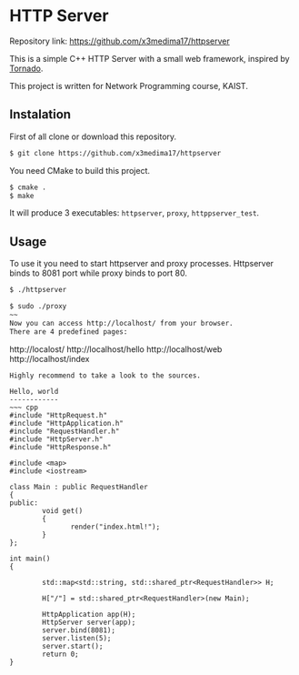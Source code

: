 # HTTP Server 


Repository link: https://github.com/x3medima17/httpserver

This is a simple C++ HTTP Server with a small web framework, inspired by [Tornado](<http://www.tornadoweb.org>).

This project is  written for Network Programming course, KAIST.

 
Instalation
-----------

First of all clone or download this repository.
~~~ sh
$ git clone https://github.com/x3medima17/httpserver
~~~

You need CMake to build this project.
~~~ sh
$ cmake .
$ make
~~~
It will produce 3 executables: `httpserver`, `proxy`, `httppserver_test`.

Usage
-----
To use it you need to start httpserver and proxy  processes. Httpserver binds to 8081 port while proxy binds to port 80.
~~~ sh
$ ./httpserver
~~~
~~~ sh
$ sudo ./proxy
~~
Now you can access http://localhost/ from your browser.
There are 4 predefined pages:
~~~
http://localost/
http://localhost/hello
http://localhost/web
http://localhost/index
~~~
Highly recommend to take a look to the sources.

Hello, world
------------
~~~ cpp
#include "HttpRequest.h"
#include "HttpApplication.h"
#include "RequestHandler.h"
#include "HttpServer.h"
#include "HttpResponse.h"

#include <map>
#include <iostream>

class Main : public RequestHandler
{
public:
        void get()
        {
               render("index.html!");
        }
};

int main()
{

        std::map<std::string, std::shared_ptr<RequestHandler>> H;

        H["/"] = std::shared_ptr<RequestHandler>(new Main);

        HttpApplication app(H);
        HttpServer server(app);
        server.bind(8081);
        server.listen(5);
        server.start();
        return 0;
}
~~~
